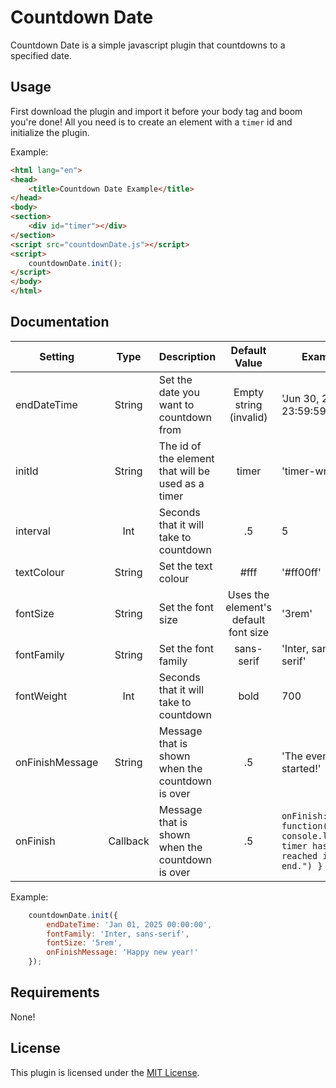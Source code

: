 # Countdown Date
Countdown Date is a simple javascript plugin that countdowns to a specified date.

## Usage
First download the plugin and import it before your body tag and boom you're done!
All you need is to create an element with a `timer` id and initialize the plugin. 

Example:
```html
<html lang="en">
<head>
    <title>Countdown Date Example</title>
</head>
<body>
<section>
    <div id="timer"></div>
</section>
<script src="countdownDate.js"></script>
<script>
    countdownDate.init();
</script>
</body>
</html>
```

## Documentation
|     Setting     |    Type    |                 Description                          |             Default Value             |                                    Example                                    |
| --------------- | :--------: | ---------------------------------------------------  | :-----------------------------------: | ----------------------------------------------------------------------------- |
| endDateTime     | String     | Set the date you want to countdown from              | Empty string (invalid)                | 'Jun 30, 2030 23:59:59'                                                       |
| initId          | String     | The id of the element that will be used as a timer   | timer                                 | 'timer-wrapper'                                                               |
| interval        | Int        | Seconds that it will take to countdown               | .5                                    | 5                                                                             |
| textColour      | String     | Set the text colour                                  | #fff                                  | '#ff00ff'                                                                     |
| fontSize        | String     | Set the font size                                    | Uses the element's default font size  | '3rem'                                                                        |
| fontFamily      | String     | Set the font family                                  | sans-serif                            | 'Inter, sans-serif'                                                           |
| fontWeight      | Int        | Seconds that it will take to countdown               | bold                                  | 700                                                                           |
| onFinishMessage | String     | Message that is shown when the countdown is over     | .5                                    | 'The event has started!'                                                      |
| onFinish        | Callback   | Message that is shown when the countdown is over     | .5                                    | ```onFinish: function() { console.log("The timer has reached it's end.") }``` |

Example:
```javascript
    countdownDate.init({
        endDateTime: 'Jan 01, 2025 00:00:00',
        fontFamily: 'Inter, sans-serif',
        fontSize: '5rem',
        onFinishMessage: 'Happy new year!'
    });
```

## Requirements
None!

## License
This plugin is licensed under the [MIT License](http://www.opensource.org/licenses/mit-license.php).